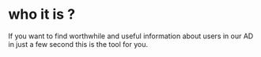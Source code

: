 # who it is ?
If you want to find worthwhile and useful information about users in our AD in just a few second this is the tool for you.
